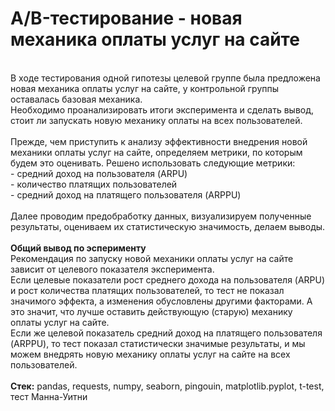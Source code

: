 # A/B-тестирование - новая механика оплаты услуг на сайте

<br>В ходе тестирования одной гипотезы целевой группе была предложена новая механика оплаты услуг на сайте, у контрольной группы оставалась базовая механика.
<br>Необходимо проанализировать итоги эксперимента и сделать вывод, стоит ли запускать новую механику оплаты на всех пользователей.
<br>
<br>Прежде, чем приступить к анализу эффективности внедрения новой механики оплаты услуг на сайте, определяем метрики, по которым будем это оценивать. Решено использовать следующие метрики:
<br>- средний доход на пользователя (ARPU)
<br>- количество платящих пользователей
<br>- средний доход на платящего пользователя (ARPPU)
<br>
<br>Далее проводим предобработку данных, визуализируем полученные результаты, оцениваем их статистическую значимость, делаем выводы.
<br>
<br>**Общий вывод по эсперименту**
<br>Рекомендация по запуску новой механики оплаты услуг на сайте зависит от целевого показателя эксперимента.
<br>Если целевые показатели рост среднего дохода на пользователя (ARPU) и рост количества платящих пользователей, то тест не показал значимого эффекта, а изменения обусловлены другими факторами. А это значит, что лучше оставить действующую (старую) механику оплаты услуг на сайте.
<br>Если же целевой показатель средний доход на платящего пользователя (ARPPU), то тест показал статистически значимые результаты, и мы можем внедрять новую механику оплаты услуг на сайте на всех пользователей.
<br>
<br>**Стек:** pandas, requests, numpy, seaborn, pingouin, matplotlib.pyplot, t-test, тест Манна-Уитни
